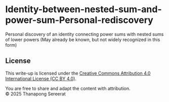 # Identity-between-nested-sum-and-power-sum-Personal-rediscovery
Personal discovery of an identity connecting power sums with nested sums of lower powers (May already be known, but not widely recognized in this form)

## License

This write-up is licensed under the [Creative Commons Attribution 4.0 International License (CC BY 4.0)](https://creativecommons.org/licenses/by/4.0/).

You are free to share and adapt the content with attribution.  
© 2025 Thanapong Sereerat
